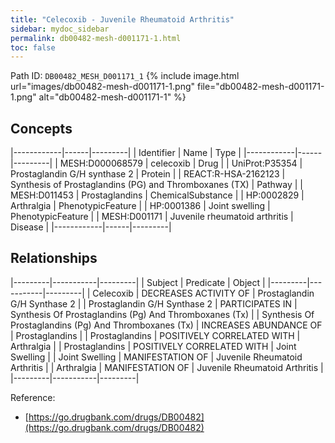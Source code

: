 ```yaml
---
title: "Celecoxib - Juvenile Rheumatoid Arthritis"
sidebar: mydoc_sidebar
permalink: db00482-mesh-d001171-1.html
toc: false 
---
```



Path ID: `DB00482_MESH_D001171_1`
{% include image.html url="images/db00482-mesh-d001171-1.png" file="db00482-mesh-d001171-1.png" alt="db00482-mesh-d001171-1" %}

## Concepts

|------------|------|---------|
| Identifier | Name | Type    |
|------------|------|---------|
| MESH:D000068579 | celecoxib | Drug |
| UniProt:P35354 | Prostaglandin G/H synthase 2 | Protein |
| REACT:R-HSA-2162123 | Synthesis of Prostaglandins (PG) and Thromboxanes (TX) | Pathway |
| MESH:D011453 | Prostaglandins | ChemicalSubstance |
| HP:0002829 | Arthralgia | PhenotypicFeature |
| HP:0001386 | Joint swelling | PhenotypicFeature |
| MESH:D001171 | Juvenile rheumatoid arthritis | Disease |
|------------|------|---------|

## Relationships

|---------|-----------|---------|
| Subject | Predicate | Object  |
|---------|-----------|---------|
| Celecoxib | DECREASES ACTIVITY OF | Prostaglandin G/H Synthase 2 |
| Prostaglandin G/H Synthase 2 | PARTICIPATES IN | Synthesis Of Prostaglandins (Pg) And Thromboxanes (Tx) |
| Synthesis Of Prostaglandins (Pg) And Thromboxanes (Tx) | INCREASES ABUNDANCE OF | Prostaglandins |
| Prostaglandins | POSITIVELY CORRELATED WITH | Arthralgia |
| Prostaglandins | POSITIVELY CORRELATED WITH | Joint Swelling |
| Joint Swelling | MANIFESTATION OF | Juvenile Rheumatoid Arthritis |
| Arthralgia | MANIFESTATION OF | Juvenile Rheumatoid Arthritis |
|---------|-----------|---------|

Reference: 
  - [https://go.drugbank.com/drugs/DB00482](https://go.drugbank.com/drugs/DB00482)
